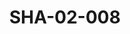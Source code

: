 ---
pid: SHA-02-008
title: SHA-02-008
language: ar
collection: شرحبيل احمد
original_label: 
rights: شرحبيل احمد
location_of_original: شرحبيل احمد
photographer_or_studio: 
scanned_from: photograph 12.2 by 16.4
_date: '1962'
location: اثيوبيا، مصوع
description: غداء في المطعم من ضمنهم حسن سروجي سيد احمد عثمان حسين
additional_notes: 
permission_display: 'yes'
on_server: 'no'
on_website: 'no'
permalink: "/archive/ar/sha-02-008.html"
layout: photo-page
---